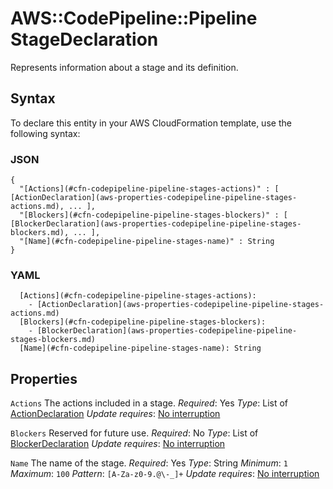 # AWS::CodePipeline::Pipeline StageDeclaration<a name="aws-properties-codepipeline-pipeline-stages"></a>

Represents information about a stage and its definition\.

## Syntax<a name="aws-properties-codepipeline-pipeline-stages-syntax"></a>

To declare this entity in your AWS CloudFormation template, use the following syntax:

### JSON<a name="aws-properties-codepipeline-pipeline-stages-syntax.json"></a>

```
{
  "[Actions](#cfn-codepipeline-pipeline-stages-actions)" : [ [ActionDeclaration](aws-properties-codepipeline-pipeline-stages-actions.md), ... ],
  "[Blockers](#cfn-codepipeline-pipeline-stages-blockers)" : [ [BlockerDeclaration](aws-properties-codepipeline-pipeline-stages-blockers.md), ... ],
  "[Name](#cfn-codepipeline-pipeline-stages-name)" : String
}
```

### YAML<a name="aws-properties-codepipeline-pipeline-stages-syntax.yaml"></a>

```
  [Actions](#cfn-codepipeline-pipeline-stages-actions):
    - [ActionDeclaration](aws-properties-codepipeline-pipeline-stages-actions.md)
  [Blockers](#cfn-codepipeline-pipeline-stages-blockers):
    - [BlockerDeclaration](aws-properties-codepipeline-pipeline-stages-blockers.md)
  [Name](#cfn-codepipeline-pipeline-stages-name): String
```

## Properties<a name="aws-properties-codepipeline-pipeline-stages-properties"></a>

`Actions`  <a name="cfn-codepipeline-pipeline-stages-actions"></a>
The actions included in a stage\.
*Required*: Yes
*Type*: List of [ActionDeclaration](aws-properties-codepipeline-pipeline-stages-actions.md)
*Update requires*: [No interruption](https://docs.aws.amazon.com/AWSCloudFormation/latest/UserGuide/using-cfn-updating-stacks-update-behaviors.html#update-no-interrupt)

`Blockers`  <a name="cfn-codepipeline-pipeline-stages-blockers"></a>
Reserved for future use\.
*Required*: No
*Type*: List of [BlockerDeclaration](aws-properties-codepipeline-pipeline-stages-blockers.md)
*Update requires*: [No interruption](https://docs.aws.amazon.com/AWSCloudFormation/latest/UserGuide/using-cfn-updating-stacks-update-behaviors.html#update-no-interrupt)

`Name`  <a name="cfn-codepipeline-pipeline-stages-name"></a>
The name of the stage\.
*Required*: Yes
*Type*: String
*Minimum*: `1`
*Maximum*: `100`
*Pattern*: `[A-Za-z0-9.@\-_]+`
*Update requires*: [No interruption](https://docs.aws.amazon.com/AWSCloudFormation/latest/UserGuide/using-cfn-updating-stacks-update-behaviors.html#update-no-interrupt)
